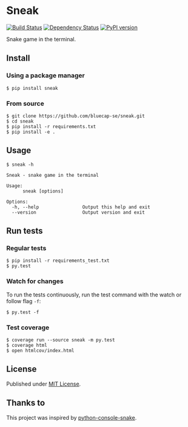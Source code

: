 # Sneak

[![Build Status](https://travis-ci.org/bluecap-se/sneak.svg)](https://travis-ci.org/bluecap-se/sneak)
[![Dependency Status](https://gemnasium.com/bluecap-se/sneak.svg)](https://gemnasium.com/bluecap-se/sneak)
[![PyPI version](https://badge.fury.io/py/sneak.svg)](http://badge.fury.io/py/sneak)

Snake game in the terminal.

## Install

### Using a package manager

```console
$ pip install sneak
```

### From source

```console
$ git clone https://github.com/bluecap-se/sneak.git
$ cd sneak
$ pip install -r requirements.txt
$ pip install -e .
```

## Usage

```console
$ sneak -h

Sneak - snake game in the terminal

Usage:
      sneak [options]

Options:
  -h, --help                Output this help and exit
  --version                 Output version and exit

```


## Run tests

### Regular tests

```console
$ pip install -r requirements_test.txt
$ py.test
```

### Watch for changes

To run the tests continuously, run the test command with the watch or follow flag `-f`:

```console
$ py.test -f
```

### Test coverage

```console
$ coverage run --source sneak -m py.test
$ coverage html
$ open htmlcov/index.html
```

## License

Published under [MIT License](https://github.com/bluecap-se/sneak/blob/master/LICENSE).

## Thanks to

This project was inspired by [python-console-snake](https://github.com/tancredi/python-console-snake).
